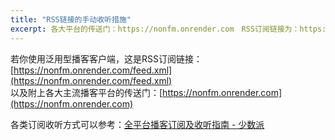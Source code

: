 ```yaml
---
title: "RSS链接的手动收听措施"
excerpt: 各大平台的传送门：https://nonfm.onrender.com　RSS订阅链接为：https://nonfm.onrender.com/feed.xml
---
```

若你使用泛用型播客客户端，这是RSS订阅链接：[https://nonfm.onrender.com/feed.xml](https://nonfm.onrender.com/feed.xml)  
以及附上各大主流播客平台的传送门：[https://nonfm.onrender.com](https://nonfm.onrender.com)  
  
各类订阅收听方式可以参考：[全平台播客订阅及收听指南 - 少数派](https://sspai.com/post/57960)